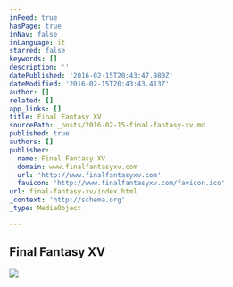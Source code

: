 ```yaml
---
inFeed: true
hasPage: true
inNav: false
inLanguage: it
starred: false
keywords: []
description: ''
datePublished: '2016-02-15T20:43:47.980Z'
dateModified: '2016-02-15T20:43:43.413Z'
author: []
related: []
app_links: []
title: Final Fantasy XV
sourcePath: _posts/2016-02-15-final-fantasy-xv.md
published: true
authors: []
publisher:
  name: Final Fantasy XV
  domain: www.finalfantasyxv.com
  url: 'http://www.finalfantasyxv.com'
  favicon: 'http://www.finalfantasyxv.com/favicon.ico'
url: final-fantasy-xv/index.html
_context: 'http://schema.org'
_type: MediaObject

---
```

<article style=""><h1>Final Fantasy XV</h1><img src="http://www.finalfantasyxv.com/images/graphics/ffxv_logo_large.png" /></article>